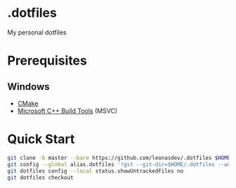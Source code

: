 # .dotfiles
My personal dotfiles

# Prerequisites
## Windows
- [CMake](https://cmake.org/download/)
- [Microsoft C++ Build Tools](https://visualstudio.microsoft.com/zh-hant/downloads/#build-tools-for-visual-studio-2022) (MSVC)

# Quick Start
```bash
git clone -b master --bare https://github.com/leonasdev/.dotfiles $HOME/.dotfiles
git config --global alias.dotfiles '!git --git-dir=$HOME/.dotfiles --work-tree=$HOME'
git dotfiles config --local status.showUntrackedFiles no
git dotfiles checkout
```
